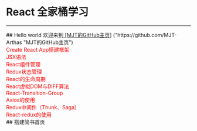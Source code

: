 <h1>React 全家桶学习</h1>
<hr>
## Hello world
欢迎来到<a href="http://github.com/MJT-Arthas"> [MJT的GitHub主页]</a>
("https://github.com/MJT-Arthas "MJT的GitHub主页")

<ul>
<li>Create React App搭建框架
</li>
<li>JSX语法
</li>
</li>
<li>React组件管理
</li>
</li>
<li>Redux状态管理
</li>
</li>
<li>React的生命周期
</li>
</li>
<li>React虚拟DOM与DIFF算法
</li>
</li>
<li>React-Transition-Group
</li>
</li>
<li>Axios的使用
</li>
</li>
<li>Redux中间件（Thunk、Saga）
</li>
</li>
<li >React-redux的使用
</li>
</ul>
## 搭建简书首页

<style>
ul,li{ 
  padding:0;
  margin:0;
  list-style:none;
  color:red;
  }
  
</style>
